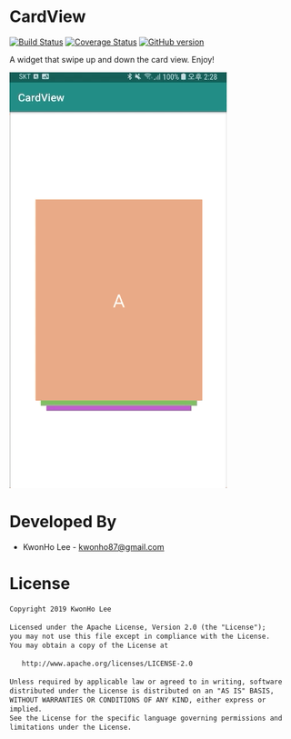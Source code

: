 CardView
============================
[![Build Status](https://travis-ci.org/kwonho87/CardView.svg?branch=master)](https://travis-ci.org/kwonho87/CardView)
[![Coverage Status](https://coveralls.io/repos/github/kwonho87/CardView/badge.svg?branch=master)](https://coveralls.io/github/kwonho87/CardView?branch=master)
[![GitHub version](https://badge.fury.io/gh/torden%2Fgo-strutil.svg)](https://badge.fury.io/gh/torden%2Fgo-strutil)

A widget that swipe up and down the card view.
Enjoy!


![](screenshot.gif)


Developed By
============

 * KwonHo Lee - <kwonho87@gmail.com>



License
=======

    Copyright 2019 KwonHo Lee

    Licensed under the Apache License, Version 2.0 (the "License");
    you may not use this file except in compliance with the License.
    You may obtain a copy of the License at

       http://www.apache.org/licenses/LICENSE-2.0

    Unless required by applicable law or agreed to in writing, software
    distributed under the License is distributed on an "AS IS" BASIS,
    WITHOUT WARRANTIES OR CONDITIONS OF ANY KIND, either express or implied.
    See the License for the specific language governing permissions and
    limitations under the License.
